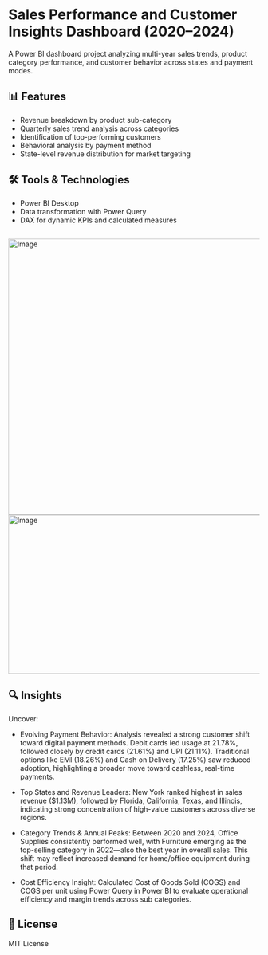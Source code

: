 # Sales Performance and Customer Insights Dashboard (2020–2024)

A Power BI dashboard project analyzing multi-year sales trends, product category performance, and customer behavior across states and payment modes.

## 📊 Features
- Revenue breakdown by product sub-category
- Quarterly sales trend analysis across categories
- Identification of top-performing customers
- Behavioral analysis by payment method
- State-level revenue distribution for market targeting

## 🛠 Tools & Technologies
- Power BI Desktop
- Data transformation with Power Query
- DAX for dynamic KPIs and calculated measures

## 
<img width="554" alt="Image" src="https://github.com/user-attachments/assets/488f1092-42c0-4a9c-a618-ee0bbf91eec0" />
<img width="601" height="319" alt="Image" src="https://github.com/user-attachments/assets/2988b169-8de9-4e98-b444-1e9c74eb9173" />

## 🔍 Insights
Uncover:
- Evolving Payment Behavior:
  Analysis revealed a strong customer shift toward digital payment methods. Debit cards led usage at 21.78%, followed closely by credit cards (21.61%)      and UPI (21.11%). Traditional options like EMI (18.26%) and Cash on Delivery (17.25%) saw reduced adoption, highlighting a broader move toward            cashless, real-time payments.

- Top States and Revenue Leaders:
  New York ranked highest in sales revenue ($1.13M), followed by Florida, California, Texas, and Illinois, indicating strong concentration of high-value    customers across diverse regions.

- Category Trends & Annual Peaks:
  Between 2020 and 2024, Office Supplies consistently performed well, with Furniture emerging as the top-selling category in 2022—also the best year in     overall sales. This shift may reflect increased demand for home/office equipment during that period.

- Cost Efficiency Insight:
  Calculated Cost of Goods Sold (COGS) and COGS per unit using Power Query in Power BI to evaluate operational efficiency and margin trends across
  sub categories.


## 📜 License
MIT License

